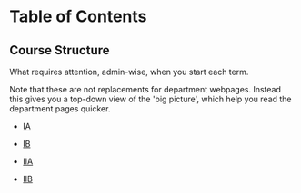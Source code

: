 # Table of Contents

## Course Structure

What requires attention, admin-wise, when you start each term.  

Note that these are not replacements for department webpages. Instead this gives you a top-down view of the 'big picture', which help you read the department pages quicker.

- [IA](./contents/Course%20structure/IA.md)

- [IB](./contents/Course%20structure/IB.md)

- [IIA](./contents/Course%20structure/IIA.md)

- [IIB](./contents/Course%20structure/IIB.md)
